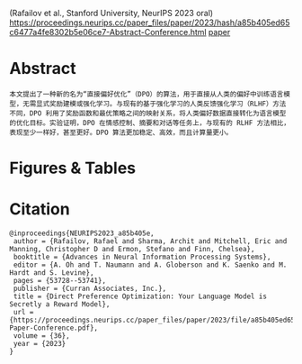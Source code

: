 (Rafailov et al., Stanford University, NeurIPS 2023 oral)
https://proceedings.neurips.cc/paper_files/paper/2023/hash/a85b405ed65c6477a4fe8302b5e06ce7-Abstract-Conference.html
[paper](../attachments/NeurIPS-2023-direct-preference-optimization-your-language-model-is-secretly-a-reward-model-Paper-Conference.pdf)

# Abstract
```
本文提出了一种新的名为“直接偏好优化”（DPO）的算法，用于直接从人类的偏好中训练语言模型，无需显式奖励建模或强化学习。与现有的基于强化学习的人类反馈强化学习（RLHF）方法不同，DPO 利用了奖励函数和最优策略之间的映射关系，将人类偏好数据直接转化为语言模型的优化目标。实验证明，DPO 在情感控制、摘要和对话等任务上，与现有的 RLHF 方法相比，表现至少一样好，甚至更好。DPO 算法更加稳定、高效，而且计算量更小。
```

# Figures & Tables
# Citation
```
@inproceedings{NEURIPS2023_a85b405e,
 author = {Rafailov, Rafael and Sharma, Archit and Mitchell, Eric and Manning, Christopher D and Ermon, Stefano and Finn, Chelsea},
 booktitle = {Advances in Neural Information Processing Systems},
 editor = {A. Oh and T. Naumann and A. Globerson and K. Saenko and M. Hardt and S. Levine},
 pages = {53728--53741},
 publisher = {Curran Associates, Inc.},
 title = {Direct Preference Optimization: Your Language Model is Secretly a Reward Model},
 url = {https://proceedings.neurips.cc/paper_files/paper/2023/file/a85b405ed65c6477a4fe8302b5e06ce7-Paper-Conference.pdf},
 volume = {36},
 year = {2023}
}
```
